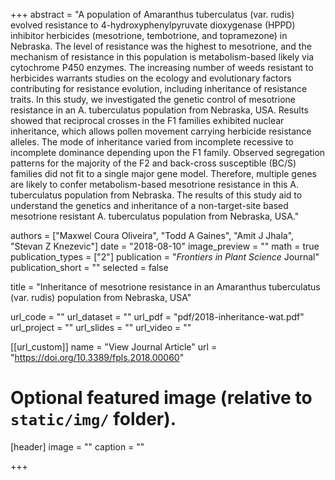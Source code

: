 +++
abstract = "A population of Amaranthus tuberculatus (var. rudis) evolved resistance to 4-hydroxyphenylpyruvate dioxygenase (HPPD) inhibitor herbicides (mesotrione, tembotrione, and topramezone) in Nebraska. The level of resistance was the highest to mesotrione, and the mechanism of resistance in this population is metabolism-based likely via cytochrome P450 enzymes. The increasing number of weeds resistant to herbicides warrants studies on the ecology and evolutionary factors contributing for resistance evolution, including inheritance of resistance traits. In this study, we investigated the genetic control of mesotrione resistance in an A. tuberculatus population from Nebraska, USA. Results showed that reciprocal crosses in the F1 families exhibited nuclear inheritance, which allows pollen movement carrying herbicide resistance alleles. The mode of inheritance varied from incomplete recessive to incomplete dominance depending upon the F1 family. Observed segregation patterns for the majority of the F2 and back-cross susceptible (BC/S) families did not fit to a single major gene model. Therefore, multiple genes are likely to confer metabolism-based mesotrione resistance in this A. tuberculatus population from Nebraska. The results of this study aid to understand the genetics and inheritance of a non-target-site based mesotrione resistant A. tuberculatus population from Nebraska, USA."

authors = ["Maxwel Coura Oliveira", "Todd A Gaines", "Amit J Jhala", "Stevan Z Knezevic"]
date = "2018-08-10"
image_preview = ""
math = true
publication_types = ["2"]
publication = "*Frontiers in Plant Science* Journal"
publication_short = ""
selected = false

title = "Inheritance of mesotrione resistance in an Amaranthus tuberculatus (var. rudis) population from Nebraska, USA"

url_code = ""
url_dataset = ""
url_pdf = "pdf/2018-inheritance-wat.pdf"
url_project = ""
url_slides = ""
url_video = ""

[[url_custom]]
name = "View Journal Article"
url = "https://doi.org/10.3389/fpls.2018.00060"

# Optional featured image (relative to `static/img/` folder).
[header]
image = ""
caption = ""

+++
